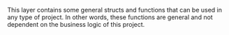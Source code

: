 This layer contains some general structs and functions that can be used in any type of project. In other words, these functions are general and not dependent on the business logic of this project.
